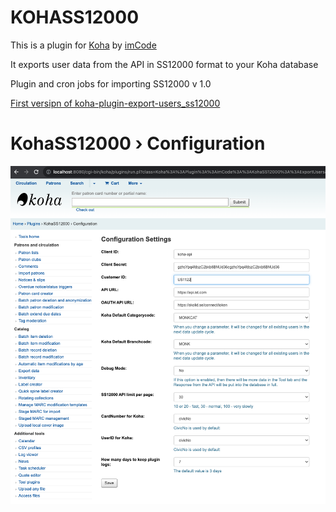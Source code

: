 # KOHASS12000

This is a plugin for [Koha](https://github.com/Koha-Community/Koha) by [imCode](https://imcode.com)

It exports user data from the API in SS12000 format to your Koha database

Plugin and cron jobs for importing SS12000 v 1.0

[First versipn of koha-plugin-export-users_ss12000](https://github.com/imCodePartnerAB/KOHASS12000/releases/tag/v13.09.2023)


# KohaSS12000 › Configuration
![Configuration](Doc/KohaSS12000Configuration.png)
